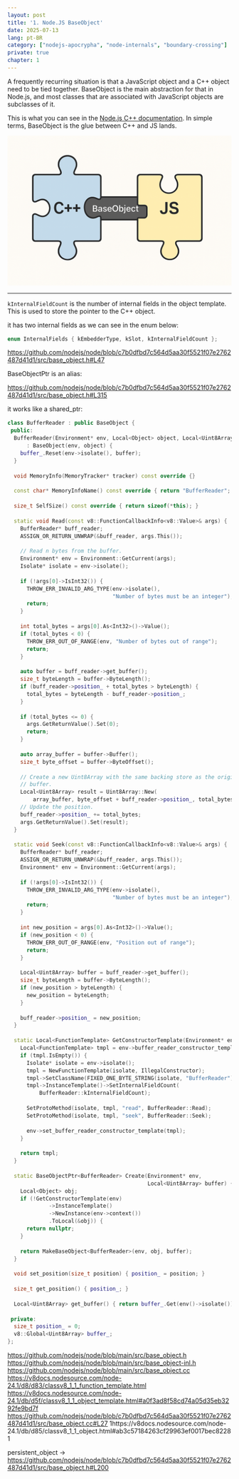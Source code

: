 ```yaml
---
layout: post
title: '1. Node.JS BaseObject'
date: 2025-07-13
lang: pt-BR
category: ["nodejs-apocrypha", "node-internals", "boundary-crossing"]
private: true
chapter: 1
---
```


A frequently recurring situation is that a JavaScript object and a C++ object need to be tied together. BaseObject is the main abstraction for that in Node.js, and most classes that are associated with JavaScript objects are subclasses of it.

This is what you can see in the [Node.js C++ documentation](https://github.com/nodejs/node/blob/main/src/README.md#baseobject). In simple terms, BaseObject is the glue between C++ and JS lands.

![BaseObject illustrated as a glue between C++ and JS](/assets/images/nodejs-apocrypha/baseobject-illustration.png)

---

`kInternalFieldCount` is the number of internal fields in the object template. This is used to store the pointer to the
C++ object.

it has two internal fields as we can see in the enum below:

```cpp
enum InternalFields { kEmbedderType, kSlot, kInternalFieldCount };
```

https://github.com/nodejs/node/blob/c7b0dfbd7c564d5aa30f5521f07e2762487d41d1/src/base_object.h#L47

BaseObjectPtr is an alias:

https://github.com/nodejs/node/blob/c7b0dfbd7c564d5aa30f5521f07e2762487d41d1/src/base_object.h#L315

it works like a shared_ptr:

```cpp
class BufferReader : public BaseObject {
 public:
  BufferReader(Environment* env, Local<Object> object, Local<Uint8Array> buffer)
      : BaseObject(env, object) {
    buffer_.Reset(env->isolate(), buffer);
  }

  void MemoryInfo(MemoryTracker* tracker) const override {}

  const char* MemoryInfoName() const override { return "BufferReader"; }

  size_t SelfSize() const override { return sizeof(*this); }

  static void Read(const v8::FunctionCallbackInfo<v8::Value>& args) {
    BufferReader* buff_reader;
    ASSIGN_OR_RETURN_UNWRAP(&buff_reader, args.This());

    // Read n bytes from the buffer.
    Environment* env = Environment::GetCurrent(args);
    Isolate* isolate = env->isolate();

    if (!args[0]->IsInt32()) {
      THROW_ERR_INVALID_ARG_TYPE(env->isolate(),
                                 "Number of bytes must be an integer");
      return;
    }

    int total_bytes = args[0].As<Int32>()->Value();
    if (total_bytes < 0) {
      THROW_ERR_OUT_OF_RANGE(env, "Number of bytes out of range");
      return;
    }

    auto buffer = buff_reader->get_buffer();
    size_t byteLength = buffer->ByteLength();
    if (buff_reader->position_ + total_bytes > byteLength) {
      total_bytes = byteLength - buff_reader->position_;
    }

    if (total_bytes <= 0) {
      args.GetReturnValue().Set(0);
      return;
    }

    auto array_buffer = buffer->Buffer();
    size_t byte_offset = buffer->ByteOffset();

    // Create a new Uint8Array with the same backing store as the original
    // buffer.
    Local<Uint8Array> result = Uint8Array::New(
        array_buffer, byte_offset + buff_reader->position_, total_bytes);
    // Update the position.
    buff_reader->position_ += total_bytes;
    args.GetReturnValue().Set(result);
  }

  static void Seek(const v8::FunctionCallbackInfo<v8::Value>& args) {
    BufferReader* buff_reader;
    ASSIGN_OR_RETURN_UNWRAP(&buff_reader, args.This());
    Environment* env = Environment::GetCurrent(args);

    if (!args[0]->IsInt32()) {
      THROW_ERR_INVALID_ARG_TYPE(env->isolate(),
                                 "Number of bytes must be an integer");
      return;
    }

    int new_position = args[0].As<Int32>()->Value();
    if (new_position < 0) {
      THROW_ERR_OUT_OF_RANGE(env, "Position out of range");
      return;
    }

    Local<Uint8Array> buffer = buff_reader->get_buffer();
    size_t byteLength = buffer->ByteLength();
    if (new_position > byteLength) {
      new_position = byteLength;
    }

    buff_reader->position_ = new_position;
  }

  static Local<FunctionTemplate> GetConstructorTemplate(Environment* env) {
    Local<FunctionTemplate> tmpl = env->buffer_reader_constructor_template();
    if (tmpl.IsEmpty()) {
      Isolate* isolate = env->isolate();
      tmpl = NewFunctionTemplate(isolate, IllegalConstructor);
      tmpl->SetClassName(FIXED_ONE_BYTE_STRING(isolate, "BufferReader"));
      tmpl->InstanceTemplate()->SetInternalFieldCount(
          BufferReader::kInternalFieldCount);

      SetProtoMethod(isolate, tmpl, "read", BufferReader::Read);
      SetProtoMethod(isolate, tmpl, "seek", BufferReader::Seek);

      env->set_buffer_reader_constructor_template(tmpl);
    }

    return tmpl;
  }

  static BaseObjectPtr<BufferReader> Create(Environment* env,
                                            Local<Uint8Array> buffer) {
    Local<Object> obj;
    if (!GetConstructorTemplate(env)
             ->InstanceTemplate()
             ->NewInstance(env->context())
             .ToLocal(&obj)) {
      return nullptr;
    }

    return MakeBaseObject<BufferReader>(env, obj, buffer);
  }

  void set_position(size_t position) { position_ = position; }

  size_t get_position() { position_; }

  Local<Uint8Array> get_buffer() { return buffer_.Get(env()->isolate()); }

 private:
  size_t position_ = 0;
  v8::Global<Uint8Array> buffer_;
};
```

https://github.com/nodejs/node/blob/main/src/base_object.h
https://github.com/nodejs/node/blob/main/src/base_object-inl.h
https://github.com/nodejs/node/blob/main/src/base_object.cc
https://v8docs.nodesource.com/node-24.1/d8/d83/classv8_1_1_function_template.html
https://v8docs.nodesource.com/node-24.1/db/d5f/classv8_1_1_object_template.html#a0f3ad8f58cd74a05d35eb3292fe9bd7f
https://github.com/nodejs/node/blob/c7b0dfbd7c564d5aa30f5521f07e2762487d41d1/src/base_object.cc#L27
1https://v8docs.nodesource.com/node-24.1/db/d85/classv8_1_1_object.html#ab3c57184263cf29963ef0017bec82281


persistent_object -> https://github.com/nodejs/node/blob/c7b0dfbd7c564d5aa30f5521f07e2762487d41d1/src/base_object.h#L200
